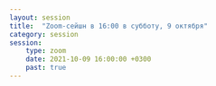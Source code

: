 ```yaml
---
layout: session
title:  "Zoom-сейшн в 16:00 в субботу, 9 октября"
category: session
session:
    type: zoom
    date: 2021-10-09 16:00:00 +0300
    past: true
---
```

